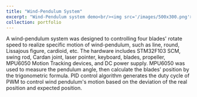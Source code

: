 ```yaml
---
title: "Wind-Pendulum System"
excerpt: "Wind-Pendulum system demo<br/><img src='/images/500x300.png'>"
collection: portfolio
---
```


A wind-pendulum system was designed to controlling four blades' rotate speed to realize specific motion of wind-pendulum, such as line, round, Lissajous figure, cardioid, etc. The hardware includes STM32F103 SCM, swing rod, Cardan joint, laser pointer, keyboard, blades, propeller, MPU6050 Motion Tracking devices, and DC power supply. MPU6050 was used to measure the pendulum angle, then calculate the blades' position by the trigonometric formula. PID control algorithm generates the duty cycle of PWM to control wind pendulum's motion based on the deviation of the real position and expected position.

